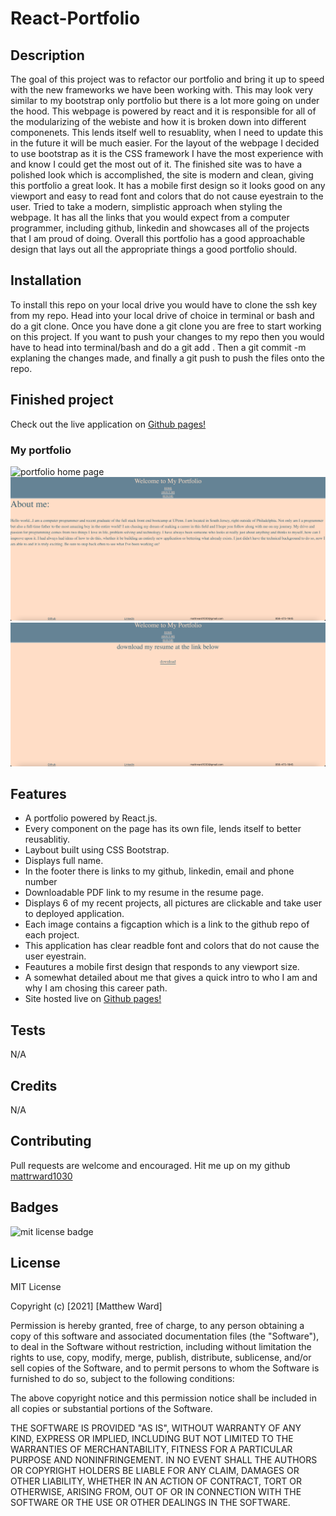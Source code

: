 # React-Portfolio

## Description 

The goal of this project was to refactor our portfolio and bring it up to speed with the new frameworks we have been working with. This may look very similar to my bootstrap only portfolio but there is a lot more going on under the hood. This webpage is powered by react and it is responsible for all of the modularizing of the webiste and how it is broken down into different componenets. This lends itself well to resuablity, when I need to update this in the future it will be much easier. For the layout of the webpage I decided to use bootstrap as it is the CSS framework I have the most experience with and know I could get the most out of it. The finished site was to have a polished look which is accomplished, the site is modern and clean, giving this portfolio a great look. It has a mobile first design so it looks good on any viewport and easy to read font and colors that do not cause eyestrain to the user. Tried to take a modern, simplistic approach when styling the webpage. It has all the links that you would expect from a computer programmer, including github, linkedin and showcases all of the projects that I am proud of doing. Overall this portfolio has a good approachable design that lays out all the appropriate things a good portfolio should.

## Installation 

To install this repo on your local drive you would have to clone the ssh key from my repo. Head into your local drive of choice in terminal or bash and do a git clone. Once you have done a git clone you are free to start working on this project. If you want to push your changes to my repo then you would have to head into terminal/bash and do a git add . Then a git commit -m explaning the changes made, and finally a git push to push the files onto the repo. 

## Finished project

Check out the live application on <a href=https://mattrward1030.github.io/react-portfolio/#/>Github pages!</a>

 ### My portfolio

 <img src="./src/images/home-page.png" alt="portfolio home page">
 <img src="./src/images/about-page.png" alt="portfolio about me page">
 <img src="./src/images/resume-page.png" alt="portfolio resume page">


 

## Features
<ul>
<li> A portfolio powered by React.js.</li>
<li> Every component on the page has its own file, lends itself to better reusablitiy.</li>
<li> Laybout built using CSS Bootstrap.</li>
<li>Displays full name.</li>
<li>In the footer there is links to my github, linkedin, email and phone number</li>
<li>Downloadable PDF link to my resume in the resume page.</li>
<li>Displays 6 of my recent projects, all pictures are clickable and take user to deployed application.</li>
<li>Each image contains a figcaption which is a link to the github repo of each project.</li>
<li>This application has clear readble font and colors that do not cause the user eyestrain.</li>
<li>Feautures a mobile first design that responds to any viewport size.</li>
<li>A somewhat detailed about me that gives a quick intro to who I am and why I am chosing this career path.</li>
<li>Site hosted live on <a href=https://mattrward1030.github.io/react-portfolio/#/>Github pages!</a> </li>

</ul>

## Tests
N/A

## Credits
N/A

## Contributing

Pull requests are welcome and encouraged. Hit me up on my github <a href="https://github.com/mattrward1030">mattrward1030</a>

## Badges
 <img src="https://shields.io/badge/license-MIT-green" alt="mit license badge">

## License

MIT License

Copyright (c) [2021] [Matthew Ward]

Permission is hereby granted, free of charge, to any person obtaining a copy
of this software and associated documentation files (the "Software"), to deal
in the Software without restriction, including without limitation the rights
to use, copy, modify, merge, publish, distribute, sublicense, and/or sell
copies of the Software, and to permit persons to whom the Software is
furnished to do so, subject to the following conditions:

The above copyright notice and this permission notice shall be included in all
copies or substantial portions of the Software.

THE SOFTWARE IS PROVIDED "AS IS", WITHOUT WARRANTY OF ANY KIND, EXPRESS OR
IMPLIED, INCLUDING BUT NOT LIMITED TO THE WARRANTIES OF MERCHANTABILITY,
FITNESS FOR A PARTICULAR PURPOSE AND NONINFRINGEMENT. IN NO EVENT SHALL THE
AUTHORS OR COPYRIGHT HOLDERS BE LIABLE FOR ANY CLAIM, DAMAGES OR OTHER
LIABILITY, WHETHER IN AN ACTION OF CONTRACT, TORT OR OTHERWISE, ARISING FROM,
OUT OF OR IN CONNECTION WITH THE SOFTWARE OR THE USE OR OTHER DEALINGS IN THE
SOFTWARE.
